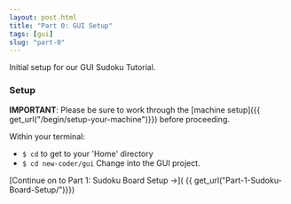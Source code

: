 ```yaml
---
layout: post.html
title: "Part 0: GUI Setup"
tags: [gui]
slug: "part-0"
---
```


Initial setup for our GUI Sudoku Tutorial.


### Setup

**IMPORTANT**: Please be sure to work through the [machine setup]({{ get_url("/begin/setup-your-machine")}}) before proceeding.

Within your terminal:

* `$ cd` to get to your 'Home' directory
* `$ cd new-coder/gui` Change into the GUI project.

[Continue on to Part 1: Sudoku Board Setup &rarr;]( {{ get_url("Part-1-Sudoku-Board-Setup/")}})
